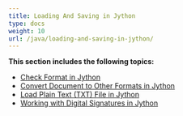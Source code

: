 ```yaml
---
title: Loading And Saving in Jython
type: docs
weight: 10
url: /java/loading-and-saving-in-jython/
---
```


**This section includes the following topics:**

- [Check Format in Jython](/words/java/check-format-in-jython-html/)
- [Convert Document to Other Formats in Jython](/words/java/convert-document-to-other-formats-in-jython-html/)
- [Load Plain Text (TXT) File in Jython](/words/java/load-plain-text-28txt-29-file-in-jython-html/)
- [Working with Digital Signatures in Jython](/words/java/working-with-digital-signatures-in-jython-html/)

